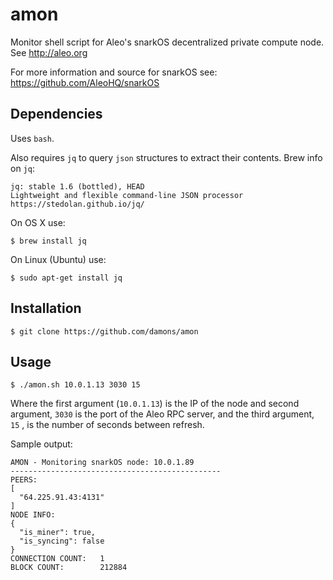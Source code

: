 # amon
Monitor shell script for Aleo's snarkOS decentralized private compute node.  See http://aleo.org

For more information and source for snarkOS see:  https://github.com/AleoHQ/snarkOS

## Dependencies

Uses `bash`.

Also requires `jq` to query `json` structures to extract their contents.
Brew info on `jq`:

```
jq: stable 1.6 (bottled), HEAD
Lightweight and flexible command-line JSON processor
https://stedolan.github.io/jq/
```

On OS X use:
```
$ brew install jq
```

On Linux (Ubuntu) use:
```
$ sudo apt-get install jq
```

## Installation

```
$ git clone https://github.com/damons/amon
```

## Usage

```
$ ./amon.sh 10.0.1.13 3030 15
```

Where the first argument (`10.0.1.13`) is the IP of the node and second argument, `3030` is the port of the Aleo RPC server, and the third argument,  `15` , is the number of seconds between refresh.

Sample output:

```
AMON - Monitoring snarkOS node: 10.0.1.89
-----------------------------------------------
PEERS:
[
  "64.225.91.43:4131"
]
NODE INFO:
{
  "is_miner": true,
  "is_syncing": false
}
CONNECTION COUNT:	1
BLOCK COUNT:		212884
```
